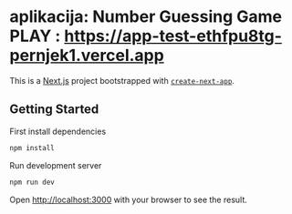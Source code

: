 # aplikacija: Number Guessing Game        PLAY : https://app-test-ethfpu8tg-pernjek1.vercel.app

This is a [Next.js](https://nextjs.org/) project bootstrapped with [`create-next-app`](https://github.com/vercel/next.js/tree/canary/packages/create-next-app).

## Getting Started

First install dependencies

```bash
npm install

```

Run development server

```bash
npm run dev

```

Open [http://localhost:3000](http://localhost:3000) with your browser to see the result.
